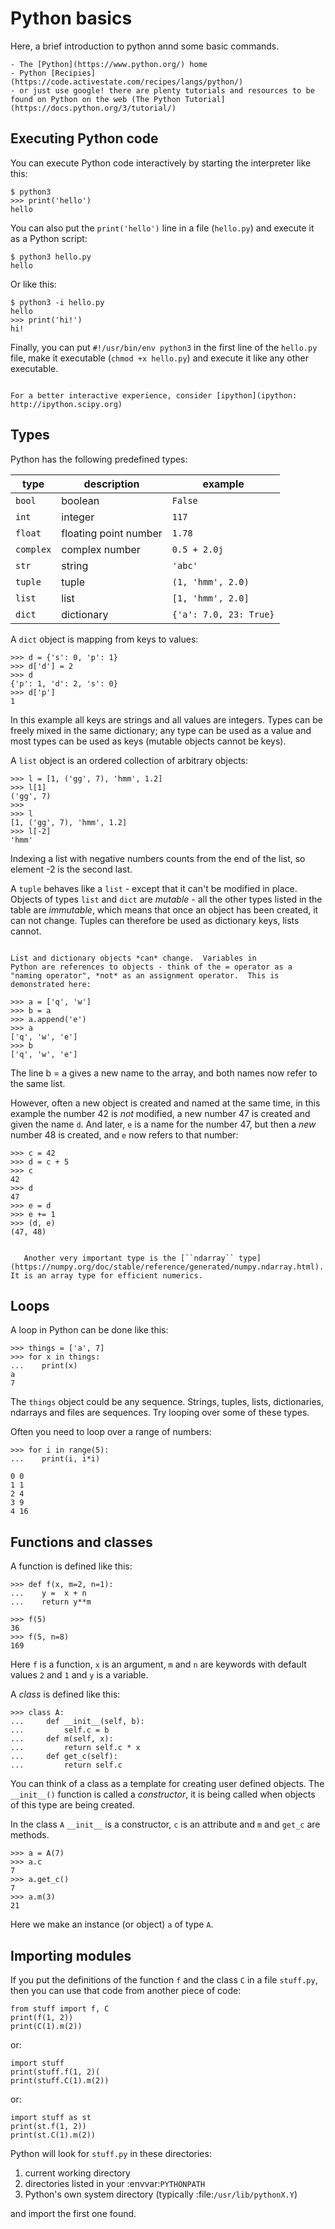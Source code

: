 # Python basics 
Here, a brief introduction to python annd some basic commands. 

```{Note}
- The [Python](https://www.python.org/) home  
- Python [Recipies](https://code.activestate.com/recipes/langs/python/)
- or just use google! there are plenty tutorials and resources to be found on Python on the web (The Python Tutorial](https://docs.python.org/3/tutorial/) 
```

## Executing Python code


You can execute Python code interactively by starting the interpreter
like this:
```
$ python3
>>> print('hello')
hello
```
You can also put the ``print('hello')`` line in a file (``hello.py``)
and execute it as a Python script:

```
$ python3 hello.py
hello
```
Or like this:
```
$ python3 -i hello.py
hello
>>> print('hi!')
hi!
```
Finally, you can put ``#!/usr/bin/env python3`` in the first line of
the ``hello.py`` file, make it executable (``chmod +x hello.py``) and
execute it like any other executable.


```{tip}

For a better interactive experience, consider [ipython](ipython: http://ipython.scipy.org)
```


## Types


Python has the following predefined types:


|  type        |   description         |   example
| ---  | --- | ---
| ``bool``     | boolean               | ``False``
| ``int``      | integer               | ``117``
| ``float``    | floating point number | ``1.78``
| ``complex``  | complex number        | ``0.5 + 2.0j``
| ``str``      | string                | ``'abc'``
| ``tuple``    | tuple                 | ``(1, 'hmm', 2.0)``
| ``list``     | list                  | ``[1, 'hmm', 2.0]``
| ``dict``     | dictionary            | ``{'a': 7.0, 23: True}``


A ``dict`` object is mapping from keys to values:
```
>>> d = {'s': 0, 'p': 1}
>>> d['d'] = 2
>>> d
{'p': 1, 'd': 2, 's': 0}
>>> d['p']
1
```
In this example all keys are strings and all values are integers.
Types can be freely mixed in the same dictionary; any type can be used
as a value and most types can be used as keys (mutable objects cannot
be keys).

A ``list`` object is an ordered collection of arbitrary objects:
```
>>> l = [1, ('gg', 7), 'hmm', 1.2]
>>> l[1]
('gg', 7)
>>>
>>> l
[1, ('gg', 7), 'hmm', 1.2]
>>> l[-2]
'hmm'
```
Indexing a list with negative numbers counts from the end of the list,
so element -2 is the second last.

A ``tuple`` behaves like a ``list`` - except that it can't be modified
in place.  Objects of types ``list`` and ``dict`` are *mutable* - all
the other types listed in the table are *immutable*, which means that
once an object has been created, it can not change.  Tuples can
therefore be used as dictionary keys, lists cannot.

```{Note}

List and dictionary objects *can* change.  Variables in
Python are references to objects - think of the = operator as a
"naming operator", *not* as an assignment operator.  This is demonstrated here:

>>> a = ['q', 'w']
>>> b = a
>>> a.append('e')
>>> a
['q', 'w', 'e']
>>> b
['q', 'w', 'e']
```
The line b = a gives a new name to the array, and both names now
refer to the same list.

However, often a new object is created and
named at the same time, in this example the number 42 is *not*
modified, a new number 47 is created and given the name ``d``.  And
later, ``e`` is a name for the number 47, but then a *new*
number 48 is created, and ``e`` now refers to that number:
```
>>> c = 42
>>> d = c + 5
>>> c
42
>>> d
47
>>> e = d
>>> e += 1
>>> (d, e)
(47, 48)
```
```{Note}

   Another very important type is the [``ndarray`` type](https://numpy.org/doc/stable/reference/generated/numpy.ndarray.html).  It is an array type for efficient numerics.
```   



## Loops


A loop in Python can be done like this:
```
>>> things = ['a', 7]
>>> for x in things:
...    print(x)
a
7
```
The ``things`` object could be any sequence.  Strings, tuples, lists,
dictionaries, ndarrays and files are sequences.  Try looping over some
of these types.

Often you need to loop over a range of numbers:
```
>>> for i in range(5):
...    print(i, i*i)

0 0
1 1
2 4
3 9
4 16
```

## Functions and classes

A function is defined like this:
```
>>> def f(x, m=2, n=1):
...    y =  x + n
...    return y**m

>>> f(5)
36
>>> f(5, n=8)
169
```
Here ``f`` is a function, ``x`` is an argument, ``m`` and ``n`` are keywords with default values ``2`` and ``1`` and ``y`` is a variable.

A *class* is defined like this:
```
>>> class A:
...     def __init__(self, b):
...         self.c = b
...     def m(self, x):
...         return self.c * x
...     def get_c(self):
...         return self.c
```
You can think of a class as a template for creating user defined
objects.  The ``__init__()`` function is called a *constructor*,
it is being called when objects of this type are being created.

In the class ``A`` ``__init__`` is a constructor, ``c`` is an
attribute and ``m`` and ``get_c`` are methods.
```
>>> a = A(7)
>>> a.c
7
>>> a.get_c()
7
>>> a.m(3)
21
```
Here we make an instance (or object) ``a`` of type ``A``.


## Importing modules


If you put the definitions of the function ``f`` and the class ``C``
in a file ``stuff.py``, then you can use that code from another piece
of code:
```
from stuff import f, C
print(f(1, 2))
print(C(1).m(2))
```
or:
```
import stuff
print(stuff.f(1, 2)(
print(stuff.C(1).m(2))
```
or:
```
import stuff as st
print(st.f(1, 2))
print(st.C(1).m(2))
```

Python will look for ``stuff.py`` in these directories:

1) current working directory
2) directories listed in your :envvar:`PYTHONPATH`
3) Python's own system directory (typically :file:`/usr/lib/pythonX.Y`)

and import the first one found.